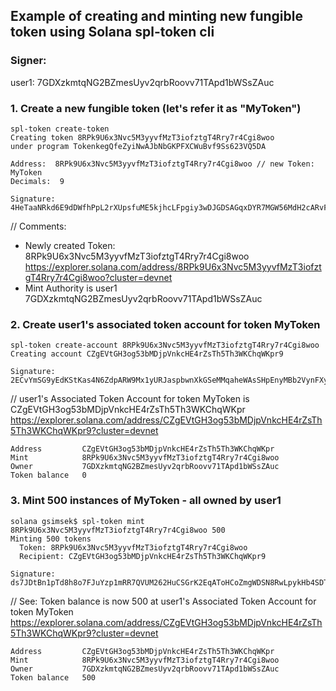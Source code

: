 
## Example of creating and minting new fungible token using Solana spl-token cli 

### Signer:  
user1: 7GDXzkmtqNG2BZmesUyv2qrbRoovv71TApd1bWSsZAuc

### 1. Create a new fungible token (let's refer it as "MyToken")
```
spl-token create-token
Creating token 8RPk9U6x3Nvc5M3yyvfMzT3iofztgT4Rry7r4Cgi8woo 
under program TokenkegQfeZyiNwAJbNbGKPFXCWuBvf9Ss623VQ5DA

Address:  8RPk9U6x3Nvc5M3yyvfMzT3iofztgT4Rry7r4Cgi8woo // new Token: MyToken
Decimals:  9

Signature: 4HeTaaNRkd6E9dDWfhPpL2rXUpsfuME5kjhcLFpgiy3wDJGDSAGqxDYR7MGW56MdH2cARvFoubUNBXTQz2zDSeyY
``` 
// Comments: 
- Newly created Token: 8RPk9U6x3Nvc5M3yyvfMzT3iofztgT4Rry7r4Cgi8woo  
https://explorer.solana.com/address/8RPk9U6x3Nvc5M3yyvfMzT3iofztgT4Rry7r4Cgi8woo?cluster=devnet  
- Mint Authority is user1   
7GDXzkmtqNG2BZmesUyv2qrbRoovv71TApd1bWSsZAuc   


### 2. Create user1's associated token account for token MyToken
```
spl-token create-account 8RPk9U6x3Nvc5M3yyvfMzT3iofztgT4Rry7r4Cgi8woo
Creating account CZgEVtGH3og53bMDjpVnkcHE4rZsTh5Th3WKChqWKpr9

Signature: 2ECvYmSG9yEdKStKas4N6ZdpARW9Mx1yURJaspbwnXkGSeMMqaheWAsSHpEnyMBb2VynFXyj2GxKQPFPaRWc163C
``` 
// user1's Associated Token Account for token MyToken is CZgEVtGH3og53bMDjpVnkcHE4rZsTh5Th3WKChqWKpr  
https://explorer.solana.com/address/CZgEVtGH3og53bMDjpVnkcHE4rZsTh5Th3WKChqWKpr9?cluster=devnet  
```
Address	        CZgEVtGH3og53bMDjpVnkcHE4rZsTh5Th3WKChqWKpr  
Mint            8RPk9U6x3Nvc5M3yyvfMzT3iofztgT4Rry7r4Cgi8woo  
Owner           7GDXzkmtqNG2BZmesUyv2qrbRoovv71TApd1bWSsZAuc  
Token balance	0  
```


### 3. Mint 500 instances of MyToken - all owned by user1
```
solana gsimsek$ spl-token mint 8RPk9U6x3Nvc5M3yyvfMzT3iofztgT4Rry7r4Cgi8woo 500  
Minting 500 tokens  
  Token: 8RPk9U6x3Nvc5M3yyvfMzT3iofztgT4Rry7r4Cgi8woo  
  Recipient: CZgEVtGH3og53bMDjpVnkcHE4rZsTh5Th3WKChqWKpr9  

Signature: ds7JDtBn1pTd8h8o7FJuYzp1mRR7QVUM262HuCSGrK2EqAToHCoZmgWDSN8RwLpykHb4SDToCW94onicyxpyZNy
```

// See: Token balance is now 500 at user1's Associated Token Account for token MyToken
https://explorer.solana.com/address/CZgEVtGH3og53bMDjpVnkcHE4rZsTh5Th3WKChqWKpr9?cluster=devnet  
```
Address	        CZgEVtGH3og53bMDjpVnkcHE4rZsTh5Th3WKChqWKpr  
Mint            8RPk9U6x3Nvc5M3yyvfMzT3iofztgT4Rry7r4Cgi8woo  
Owner           7GDXzkmtqNG2BZmesUyv2qrbRoovv71TApd1bWSsZAuc  
Token balance	500
```
